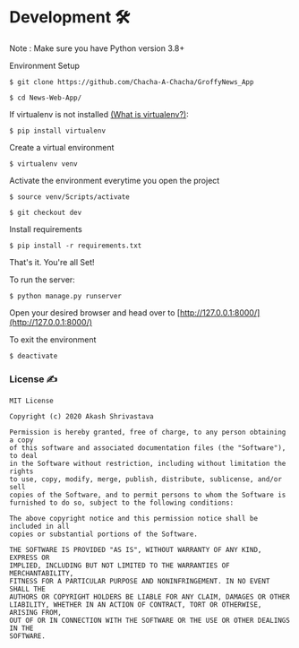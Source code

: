 
# Development 🛠
Note : Make sure you have Python version 3.8+

Environment Setup

`$ git clone https://github.com/Chacha-A-Chacha/GroffyNews_App`

`$ cd News-Web-App/`

If virtualenv is not installed [(What is virtualenv?)](https://www.youtube.com/watch?v=N5vscPTWKOk&t=313s):

`$ pip install virtualenv`

Create a virtual environment

`$ virtualenv venv`

Activate the environment everytime you open the project

`$ source venv/Scripts/activate`

`$ git checkout dev`

Install requirements

`$ pip install -r requirements.txt`

That's it. You're all Set!

To run the server:

`$ python manage.py runserver`

Open your desired browser and head over to [http://127.0.0.1:8000/](http://127.0.0.1:8000/)

To exit the environment

`$ deactivate `

### License ✍

```
MIT License

Copyright (c) 2020 Akash Shrivastava

Permission is hereby granted, free of charge, to any person obtaining a copy
of this software and associated documentation files (the "Software"), to deal
in the Software without restriction, including without limitation the rights
to use, copy, modify, merge, publish, distribute, sublicense, and/or sell
copies of the Software, and to permit persons to whom the Software is
furnished to do so, subject to the following conditions:

The above copyright notice and this permission notice shall be included in all
copies or substantial portions of the Software.

THE SOFTWARE IS PROVIDED "AS IS", WITHOUT WARRANTY OF ANY KIND, EXPRESS OR
IMPLIED, INCLUDING BUT NOT LIMITED TO THE WARRANTIES OF MERCHANTABILITY,
FITNESS FOR A PARTICULAR PURPOSE AND NONINFRINGEMENT. IN NO EVENT SHALL THE
AUTHORS OR COPYRIGHT HOLDERS BE LIABLE FOR ANY CLAIM, DAMAGES OR OTHER
LIABILITY, WHETHER IN AN ACTION OF CONTRACT, TORT OR OTHERWISE, ARISING FROM,
OUT OF OR IN CONNECTION WITH THE SOFTWARE OR THE USE OR OTHER DEALINGS IN THE
SOFTWARE.
```



